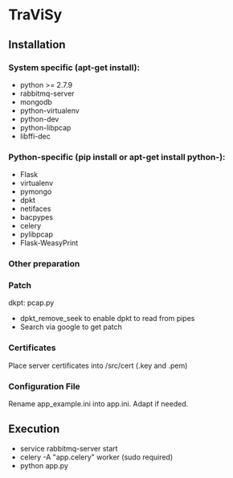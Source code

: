 # TraViSy

## Installation

### System specific (apt-get install):

 * python >= 2.7.9
 * rabbitmq-server
 * mongodb
 * python-virtualenv
 * python-dev
 * python-libpcap
 * libffi-dec

### Python-specific (pip install or apt-get install python-):

 * Flask
 * virtualenv
 * pymongo
 * dpkt
 * netifaces
 * bacpypes
 * celery
 * pylibpcap
 * Flask-WeasyPrint

### Other preparation

### Patch

dkpt: pcap.py
 * dpkt_remove_seek
to enable dpkt to read from pipes
 * Search via google to get patch 

### Certificates

Place server certificates into /src/cert (.key and .pem)

### Configuration File

Rename app_example.ini into app.ini. Adapt if needed.

## Execution

 * service rabbitmq-server start
 * celery -A "app.celery" worker (sudo required)
 * python app.py
